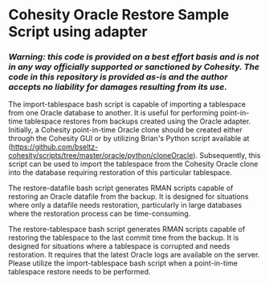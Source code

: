 # Cohesity Oracle Restore Sample Script using adapter

### ***Warning: this code is provided on a best effort basis and is not in any way officially supported or sanctioned by Cohesity. The code in this repository is provided as-is and the author accepts no liability for damages resulting from its use.***

The import-tablespace bash script is capable of importing a tablespace from one Oracle database to another. It is useful for performing point-in-time tablespace restores from backups created using the Oracle adapter. Initially, a Cohesity point-in-time Oracle clone should be created either through the Cohesity GUI or by utilizing Brian's Python script available at (https://github.com/bseltz-cohesity/scripts/tree/master/oracle/python/cloneOracle). Subsequently, this script can be used to import the tablespace from the Cohesity Oracle clone into the database requiring restoration of this particular tablespace.

The restore-datafile bash script generates RMAN scripts capable of restoring an Oracle datafile from the backup. It is designed for situations where only a datafile needs restoration, particularly in large databases where the restoration process can be time-consuming.

The restore-tablespace bash script generates RMAN scripts capable of restoring the tablespace to the last commit time from the backup. It is designed for situations where a tablespace is corrupted and needs restoration. It requires that the latest Oracle logs are available on the server. Please utilize the import-tablespace bash script when a point-in-time tablespace restore needs to be performed.
